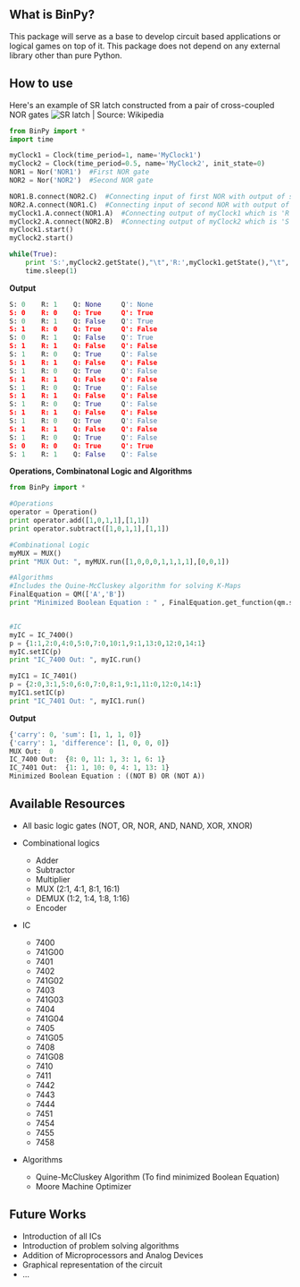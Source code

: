 What is BinPy?
---------------
This package will serve as a base to develop circuit based applications or logical games on top of it. 
This package does not depend on any external library other than pure Python.

How to use
----------

Here's an example of SR latch constructed from a pair of cross-coupled NOR gates
![SR latch | Source: Wikipedia](https://upload.wikimedia.org/wikipedia/commons/c/c6/R-S_mk2.gif)

```python
from BinPy import *
import time

myClock1 = Clock(time_period=1, name='MyClock1')
myClock2 = Clock(time_period=0.5, name='MyClock2', init_state=0)
NOR1 = Nor('NOR1')	#First NOR gate
NOR2 = Nor('NOR2')	#Second NOR gate

NOR1.B.connect(NOR2.C)	#Connecting input of first NOR with output of second NOR
NOR2.A.connect(NOR1.C)	#Connecting input of second NOR with output of first NOR
myClock1.A.connect(NOR1.A)	#Connecting output of myClock1 which is 'R' with input of first NOR
myClock2.A.connect(NOR2.B)	#Connecting output of myClock2 which is 'S' with input of second NOR
myClock1.start()
myClock2.start()

while(True):
	print 'S:',myClock2.getState(),"\t",'R:',myClock1.getState(),"\t",'Q:', NOR1.C.getState(),"\t",'Q\':',NOR2.C.getState()
	time.sleep(1)
```

<strong>Output</strong>
```python
S: 0 	R: 1 	Q: None 	Q': None
S: 0 	R: 0 	Q: True 	Q': True
S: 0 	R: 1 	Q: False 	Q': True
S: 1 	R: 0 	Q: True 	Q': False
S: 0 	R: 1 	Q: False 	Q': True
S: 1 	R: 1 	Q: False 	Q': False
S: 1 	R: 0 	Q: True 	Q': False
S: 1 	R: 1 	Q: False 	Q': False
S: 1 	R: 0 	Q: True 	Q': False
S: 1 	R: 1 	Q: False 	Q': False
S: 1 	R: 0 	Q: True 	Q': False
S: 1 	R: 1 	Q: False 	Q': False
S: 1 	R: 0 	Q: True 	Q': False
S: 1 	R: 1 	Q: False 	Q': False
S: 1 	R: 0 	Q: True 	Q': False
S: 1 	R: 1 	Q: False 	Q': False
S: 1 	R: 0 	Q: True 	Q': False
S: 0 	R: 0 	Q: True 	Q': True
S: 1 	R: 1 	Q: False 	Q': False

```
<strong>Operations, Combinatonal Logic and Algorithms</strong>

```python
from BinPy import *

#Operations
operator = Operation()
print operator.add([1,0,1,1],[1,1])
print operator.subtract([1,0,1,1],[1,1])

#Combinational Logic
myMUX = MUX()
print "MUX Out: ", myMUX.run([1,0,0,0,1,1,1,1],[0,0,1])

#Algorithms 
#Includes the Quine-McCluskey algorithm for solving K-Maps
FinalEquation = QM(['A','B'])
print "Minimized Boolean Equation : " , FinalEquation.get_function(qm.solve([0,1,2],[])[1])


#IC
myIC = IC_7400()
p = {1:1,2:0,4:0,5:0,7:0,10:1,9:1,13:0,12:0,14:1}
myIC.setIC(p)
print "IC_7400 Out: ", myIC.run()

myIC1 = IC_7401()
p = {2:0,3:1,5:0,6:0,7:0,8:1,9:1,11:0,12:0,14:1}
myIC1.setIC(p)
print "IC_7401 Out: ", myIC1.run()
```
<strong>Output</strong><br/>
```python
{'carry': 0, 'sum': [1, 1, 1, 0]}
{'carry': 1, 'difference': [1, 0, 0, 0]}
MUX Out:  0
IC_7400 Out:  {8: 0, 11: 1, 3: 1, 6: 1}
IC_7401 Out:  {1: 1, 10: 0, 4: 1, 13: 1}
Minimized Boolean Equation : ((NOT B) OR (NOT A))
```
Available Resources
-------------------
* All basic logic gates (NOT, OR, NOR, AND, NAND, XOR, XNOR)
* Combinational logics
	* Adder
	* Subtractor
	* Multiplier
	* MUX (2:1, 4:1, 8:1, 16:1)
	* DEMUX (1:2, 1:4, 1:8, 1:16)
	* Encoder
	
* IC
	* 7400
	* 741G00
	* 7401
	* 7402
	* 741G02
	* 7403
	* 741G03
	* 7404
	* 741G04
	* 7405
	* 741G05
	* 7408
	* 741G08
	* 7410
	* 7411
	* 7442
	* 7443
	* 7444
	* 7451
	* 7454
	* 7455
	* 7458
* Algorithms
	* Quine-McCluskey Algorithm (To find minimized Boolean Equation)
	* Moore Machine Optimizer

Future Works
------------
* Introduction of all ICs
* Introduction of problem solving algorithms
* Addition of Microprocessors and Analog Devices
* Graphical representation of the circuit
* ...
